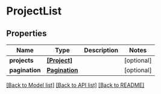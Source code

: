 # ProjectList

## Properties
Name | Type | Description | Notes
------------ | ------------- | ------------- | -------------
**projects** | [**[Project]**](Project.md) |  | [optional] 
**pagination** | [**Pagination**](Pagination.md) |  | [optional] 

[[Back to Model list]](../README.md#documentation-for-models) [[Back to API list]](../README.md#documentation-for-api-endpoints) [[Back to README]](../README.md)


